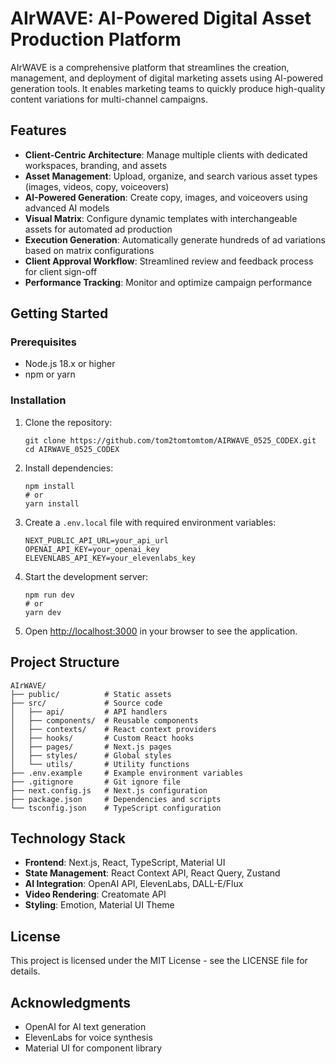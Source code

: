 # AIrWAVE: AI-Powered Digital Asset Production Platform

AIrWAVE is a comprehensive platform that streamlines the creation, management, and deployment of digital marketing assets using AI-powered generation tools. It enables marketing teams to quickly produce high-quality content variations for multi-channel campaigns.

## Features

- **Client-Centric Architecture**: Manage multiple clients with dedicated workspaces, branding, and assets
- **Asset Management**: Upload, organize, and search various asset types (images, videos, copy, voiceovers)
- **AI-Powered Generation**: Create copy, images, and voiceovers using advanced AI models
- **Visual Matrix**: Configure dynamic templates with interchangeable assets for automated ad production
- **Execution Generation**: Automatically generate hundreds of ad variations based on matrix configurations
- **Client Approval Workflow**: Streamlined review and feedback process for client sign-off
- **Performance Tracking**: Monitor and optimize campaign performance

## Getting Started

### Prerequisites

- Node.js 18.x or higher
- npm or yarn

### Installation

1. Clone the repository:
   ```
   git clone https://github.com/tom2tomtomtom/AIRWAVE_0525_CODEX.git
   cd AIRWAVE_0525_CODEX
   ```

2. Install dependencies:
   ```
   npm install
   # or
   yarn install
   ```

3. Create a `.env.local` file with required environment variables:
   ```
   NEXT_PUBLIC_API_URL=your_api_url
   OPENAI_API_KEY=your_openai_key
   ELEVENLABS_API_KEY=your_elevenlabs_key
   ```

4. Start the development server:
   ```
   npm run dev
   # or
   yarn dev
   ```

5. Open [http://localhost:3000](http://localhost:3000) in your browser to see the application.

## Project Structure

```
AIrWAVE/
├── public/          # Static assets
├── src/             # Source code
│   ├── api/         # API handlers
│   ├── components/  # Reusable components
│   ├── contexts/    # React context providers
│   ├── hooks/       # Custom React hooks
│   ├── pages/       # Next.js pages
│   ├── styles/      # Global styles
│   └── utils/       # Utility functions
├── .env.example     # Example environment variables
├── .gitignore       # Git ignore file
├── next.config.js   # Next.js configuration
├── package.json     # Dependencies and scripts
└── tsconfig.json    # TypeScript configuration
```

## Technology Stack

- **Frontend**: Next.js, React, TypeScript, Material UI
- **State Management**: React Context API, React Query, Zustand
- **AI Integration**: OpenAI API, ElevenLabs, DALL-E/Flux
- **Video Rendering**: Creatomate API
- **Styling**: Emotion, Material UI Theme

## License

This project is licensed under the MIT License - see the LICENSE file for details.

## Acknowledgments

- OpenAI for AI text generation
- ElevenLabs for voice synthesis
- Material UI for component library